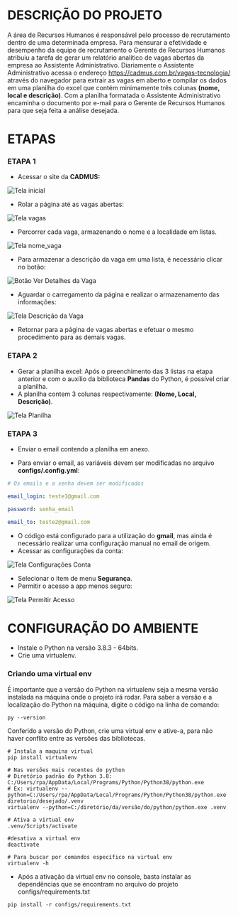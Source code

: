 # DESCRIÇÃO DO PROJETO

A área de Recursos Humanos é responsável pelo processo de recrutamento dentro de uma determinada empresa.
Para mensurar a efetividade e desempenho da equipe de recrutamento o Gerente de Recursos Humanos atribuiu
a tarefa de gerar um relatório analítico de vagas abertas da empresa ao Assistente Administrativo. Diariamente
o Assistente Administrativo acessa o endereço <https://cadmus.com.br/vagas-tecnologia/> através do navegador
para extrair as vagas em aberto e compilar os dados em uma planilha do excel que contém minimamente três colunas
**(nome, local e descrição)**. Com a planilha formatada o Assistente Administrativo encaminha o 
documento por e-mail para o Gerente de Recursos Humanos para que seja feita a análise desejada.

# ETAPAS

### ETAPA 1

* Acessar o site da **CADMUS:**

![Tela inicial](documents/img/inicio.png)

* Rolar a página até as vagas abertas:

![Tela vagas](documents/img/vagas.PNG)

* Percorrer cada vaga, armazenando o nome e a localidade em listas.
  
![Tela nome_vaga](documents/img/nome_vaga.PNG)

* Para armazenar a descrição da vaga em uma lista, é necessário clicar no botão:

![Botão Ver Detalhes da Vaga](documents/img/detalhes.PNG)

* Aguardar o carregamento da página e realizar o armazenamento das informações:

![Tela Descrição da Vaga](documents/img/descricao.PNG)

* Retornar para a página de vagas abertas e efetuar o mesmo procedimento para as demais vagas.


### ETAPA 2

* Gerar a planilha excel: Após o preenchimento das 3 listas na etapa anterior e com o auxílio
da biblioteca **Pandas** do Python, é possível criar a planilha.
* A planilha contem 3 colunas respectivamente: **(Nome, Local, Descrição)**.

![Tela Planilha](documents/img/planilha.PNG)

### ETAPA 3

* Enviar o email contendo a planilha em anexo.

* Para enviar o email, as variáveis devem ser modificadas no arquivo **configs/.config.yml**:
  
~~~yml
# Os emails e a senha devem ser modificados

email_login: teste1@gmail.com

password: senha_email

email_to: teste2@gmail.com
~~~

* O código está configurado para a utilização do **gmail**, mas ainda é necessário realizar uma configuração
manual no email de origem.
* Acessar as configurações da conta:

![Tela Configurações Conta](documents/img/conta.PNG)

* Selecionar o item de menu **Segurança**.
* Permitir o acesso a app menos seguro:

![Tela Permitir Acesso](documents/img/menos_seguro.PNG)


# CONFIGURAÇÃO DO AMBIENTE

* Instale o Python na versão 3.8.3 - 64bits.
* Crie uma virtualenv.


### Criando uma virtual env

É importante que a versão do Python na virtualenv seja a mesma versão instalada na máquina onde o projeto irá rodar. 
Para saber a versão e a localização do Python na máquina, digite o código na linha de comando:

```commandline
py --version
```

Conferido a versão do Python, crie uma virtual env e ative-a, para não haver conflito entre as versões das bibliotecas.

```shell
# Instala a maquina virtual
pip install virtualenv

# Nas versões mais recentes do python
# Diretório padrão do Python 3.8: C:/Users/rpa/AppData/Local/Programs/Python/Python38/python.exe
# Ex: virtualenv --python=C:/Users/rpa/AppData/Local/Programs/Python/Python38/python.exe diretorio/desejado/.venv
virtualenv --python=C:/diretório/da/versão/do/python/python.exe .venv

# Ativa a virtual env
.venv/Scripts/activate

#desativa a virtual env
deactivate

# Para buscar por comandos específico na virtual env
virtualenv -h
```

* Após a ativação da virtual env no console, basta instalar as dependências que se encontram no arquivo do projeto
configs/requirements.txt
  
~~~shell
pip install -r configs/requirements.txt
~~~